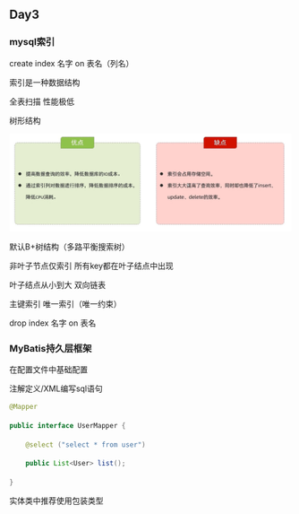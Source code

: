 ## Day3

### mysql索引

create index 名字 on 表名（列名）

索引是一种数据结构

全表扫描 性能极低

树形结构

![索引](img/索引.png)

默认B+树结构（多路平衡搜索树）

非叶子节点仅索引 所有key都在叶子结点中出现

叶子结点从小到大 双向链表

主键索引 唯一索引（唯一约束）

drop index 名字 on 表名



### MyBatis持久层框架

在配置文件中基础配置

注解定义/XML编写sql语句

```java
@Mapper

public interface UserMapper {

	@select ("select * from user")

	public List<User> list();

}
```

实体类中推荐使用包装类型


